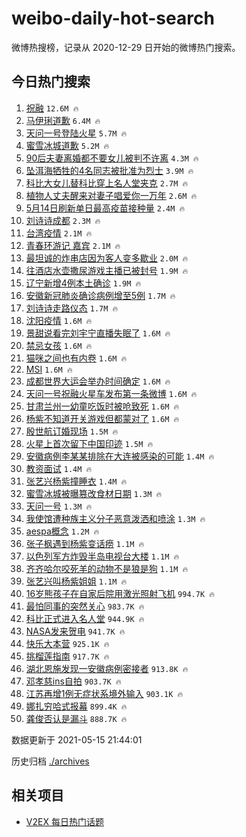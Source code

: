 # weibo-daily-hot-search

微博热搜榜，记录从 2020-12-29 日开始的微博热门搜索。

## 今日热门搜索

<!-- BEGIN -->

1. [祝融](https://s.weibo.com/weibo?q=%E7%A5%9D%E8%9E%8D&Refer=top) `12.6M 🔥`
1. [马伊琍道歉](https://s.weibo.com/weibo?q=%23%E9%A9%AC%E4%BC%8A%E7%90%8D%E9%81%93%E6%AD%89%23&Refer=top) `6.4M 🔥`
1. [天问一号登陆火星](https://s.weibo.com/weibo?q=%E5%A4%A9%E9%97%AE%E4%B8%80%E5%8F%B7%E7%99%BB%E9%99%86%E7%81%AB%E6%98%9F&Refer=top) `5.7M 🔥`
1. [蜜雪冰城道歉](https://s.weibo.com/weibo?q=%23%E8%9C%9C%E9%9B%AA%E5%86%B0%E5%9F%8E%E9%81%93%E6%AD%89%23&Refer=top) `5.2M 🔥`
1. [90后夫妻离婚都不要女儿被判不许离](https://s.weibo.com/weibo?q=%2390%E5%90%8E%E5%A4%AB%E5%A6%BB%E7%A6%BB%E5%A9%9A%E9%83%BD%E4%B8%8D%E8%A6%81%E5%A5%B3%E5%84%BF%E8%A2%AB%E5%88%A4%E4%B8%8D%E8%AE%B8%E7%A6%BB%23&Refer=top) `4.3M 🔥`
1. [坠洱海牺牲的4名同志被批准为烈士](https://s.weibo.com/weibo?q=%23%E5%9D%A0%E6%B4%B1%E6%B5%B7%E7%89%BA%E7%89%B2%E7%9A%844%E5%90%8D%E5%90%8C%E5%BF%97%E8%A2%AB%E6%89%B9%E5%87%86%E4%B8%BA%E7%83%88%E5%A3%AB%23&Refer=top) `3.9M 🔥`
1. [科比大女儿替科比穿上名人堂夹克](https://s.weibo.com/weibo?q=%23%E7%A7%91%E6%AF%94%E5%A4%A7%E5%A5%B3%E5%84%BF%E6%9B%BF%E7%A7%91%E6%AF%94%E7%A9%BF%E4%B8%8A%E5%90%8D%E4%BA%BA%E5%A0%82%E5%A4%B9%E5%85%8B%23&Refer=top) `2.7M 🔥`
1. [植物人丈夫醒来对妻子唱爱你一万年](https://s.weibo.com/weibo?q=%23%E6%A4%8D%E7%89%A9%E4%BA%BA%E4%B8%88%E5%A4%AB%E9%86%92%E6%9D%A5%E5%AF%B9%E5%A6%BB%E5%AD%90%E5%94%B1%E7%88%B1%E4%BD%A0%E4%B8%80%E4%B8%87%E5%B9%B4%23&Refer=top) `2.6M 🔥`
1. [5月14日刷新单日最高疫苗接种量](https://s.weibo.com/weibo?q=%235%E6%9C%8814%E6%97%A5%E5%88%B7%E6%96%B0%E5%8D%95%E6%97%A5%E6%9C%80%E9%AB%98%E7%96%AB%E8%8B%97%E6%8E%A5%E7%A7%8D%E9%87%8F%23&Refer=top) `2.4M 🔥`
1. [刘诗诗成都](https://s.weibo.com/weibo?q=%23%E5%88%98%E8%AF%97%E8%AF%97%E6%88%90%E9%83%BD%23&Refer=top) `2.3M 🔥`
1. [台湾疫情](https://s.weibo.com/weibo?q=%E5%8F%B0%E6%B9%BE%E7%96%AB%E6%83%85&Refer=top) `2.1M 🔥`
1. [青春环游记 嘉宾](https://s.weibo.com/weibo?q=%E9%9D%92%E6%98%A5%E7%8E%AF%E6%B8%B8%E8%AE%B0%20%E5%98%89%E5%AE%BE&Refer=top) `2.1M 🔥`
1. [最坦诚的炸串店因为客人变多歇业](https://s.weibo.com/weibo?q=%23%E6%9C%80%E5%9D%A6%E8%AF%9A%E7%9A%84%E7%82%B8%E4%B8%B2%E5%BA%97%E5%9B%A0%E4%B8%BA%E5%AE%A2%E4%BA%BA%E5%8F%98%E5%A4%9A%E6%AD%87%E4%B8%9A%23&Refer=top) `2.0M 🔥`
1. [往酒店水壶撒尿游戏主播已被封号](https://s.weibo.com/weibo?q=%23%E5%BE%80%E9%85%92%E5%BA%97%E6%B0%B4%E5%A3%B6%E6%92%92%E5%B0%BF%E6%B8%B8%E6%88%8F%E4%B8%BB%E6%92%AD%E5%B7%B2%E8%A2%AB%E5%B0%81%E5%8F%B7%23&Refer=top) `1.9M 🔥`
1. [辽宁新增4例本土确诊](https://s.weibo.com/weibo?q=%23%E8%BE%BD%E5%AE%81%E6%96%B0%E5%A2%9E4%E4%BE%8B%E6%9C%AC%E5%9C%9F%E7%A1%AE%E8%AF%8A%23&Refer=top) `1.9M 🔥`
1. [安徽新冠肺炎确诊病例增至5例](https://s.weibo.com/weibo?q=%23%E5%AE%89%E5%BE%BD%E6%96%B0%E5%86%A0%E8%82%BA%E7%82%8E%E7%A1%AE%E8%AF%8A%E7%97%85%E4%BE%8B%E5%A2%9E%E8%87%B35%E4%BE%8B%23&Refer=top) `1.7M 🔥`
1. [刘诗诗走路仪态](https://s.weibo.com/weibo?q=%23%E5%88%98%E8%AF%97%E8%AF%97%E8%B5%B0%E8%B7%AF%E4%BB%AA%E6%80%81%23&Refer=top) `1.7M 🔥`
1. [沈阳疫情](https://s.weibo.com/weibo?q=%E6%B2%88%E9%98%B3%E7%96%AB%E6%83%85&Refer=top) `1.6M 🔥`
1. [景甜说看完刘宇宁直播失眠了](https://s.weibo.com/weibo?q=%23%E6%99%AF%E7%94%9C%E8%AF%B4%E7%9C%8B%E5%AE%8C%E5%88%98%E5%AE%87%E5%AE%81%E7%9B%B4%E6%92%AD%E5%A4%B1%E7%9C%A0%E4%BA%86%23&Refer=top) `1.6M 🔥`
1. [禁忌女孩](https://s.weibo.com/weibo?q=%E7%A6%81%E5%BF%8C%E5%A5%B3%E5%AD%A9&Refer=top) `1.6M 🔥`
1. [猫咪之间也有内卷](https://s.weibo.com/weibo?q=%23%E7%8C%AB%E5%92%AA%E4%B9%8B%E9%97%B4%E4%B9%9F%E6%9C%89%E5%86%85%E5%8D%B7%23&Refer=top) `1.6M 🔥`
1. [MSI](https://s.weibo.com/weibo?q=MSI&Refer=top) `1.6M 🔥`
1. [成都世界大运会举办时间确定](https://s.weibo.com/weibo?q=%23%E6%88%90%E9%83%BD%E4%B8%96%E7%95%8C%E5%A4%A7%E8%BF%90%E4%BC%9A%E4%B8%BE%E5%8A%9E%E6%97%B6%E9%97%B4%E7%A1%AE%E5%AE%9A%23&Refer=top) `1.6M 🔥`
1. [天问一号祝融火星车发布第一条微博](https://s.weibo.com/weibo?q=%23%E5%A4%A9%E9%97%AE%E4%B8%80%E5%8F%B7%E7%A5%9D%E8%9E%8D%E7%81%AB%E6%98%9F%E8%BD%A6%E5%8F%91%E5%B8%83%E7%AC%AC%E4%B8%80%E6%9D%A1%E5%BE%AE%E5%8D%9A%23&Refer=top) `1.6M 🔥`
1. [甘肃兰州一幼童吃饭时被呛致死](https://s.weibo.com/weibo?q=%23%E7%94%98%E8%82%83%E5%85%B0%E5%B7%9E%E4%B8%80%E5%B9%BC%E7%AB%A5%E5%90%83%E9%A5%AD%E6%97%B6%E8%A2%AB%E5%91%9B%E8%87%B4%E6%AD%BB%23&Refer=top) `1.6M 🔥`
1. [杨紫不知道开关游戏但都蒙对了](https://s.weibo.com/weibo?q=%23%E6%9D%A8%E7%B4%AB%E4%B8%8D%E7%9F%A5%E9%81%93%E5%BC%80%E5%85%B3%E6%B8%B8%E6%88%8F%E4%BD%86%E9%83%BD%E8%92%99%E5%AF%B9%E4%BA%86%23&Refer=top) `1.6M 🔥`
1. [殷世航订婚现场](https://s.weibo.com/weibo?q=%E6%AE%B7%E4%B8%96%E8%88%AA%E8%AE%A2%E5%A9%9A%E7%8E%B0%E5%9C%BA&Refer=top) `1.5M 🔥`
1. [火星上首次留下中国印迹](https://s.weibo.com/weibo?q=%23%E7%81%AB%E6%98%9F%E4%B8%8A%E9%A6%96%E6%AC%A1%E7%95%99%E4%B8%8B%E4%B8%AD%E5%9B%BD%E5%8D%B0%E8%BF%B9%23&Refer=top) `1.5M 🔥`
1. [安徽病例李某某排除在大连被感染的可能](https://s.weibo.com/weibo?q=%23%E5%AE%89%E5%BE%BD%E7%97%85%E4%BE%8B%E6%9D%8E%E6%9F%90%E6%9F%90%E6%8E%92%E9%99%A4%E5%9C%A8%E5%A4%A7%E8%BF%9E%E8%A2%AB%E6%84%9F%E6%9F%93%E7%9A%84%E5%8F%AF%E8%83%BD%23&Refer=top) `1.4M 🔥`
1. [教资面试](https://s.weibo.com/weibo?q=%23%E6%95%99%E8%B5%84%E9%9D%A2%E8%AF%95%23&Refer=top) `1.4M 🔥`
1. [张艺兴杨紫撞睡衣](https://s.weibo.com/weibo?q=%23%E5%BC%A0%E8%89%BA%E5%85%B4%E6%9D%A8%E7%B4%AB%E6%92%9E%E7%9D%A1%E8%A1%A3%23&Refer=top) `1.4M 🔥`
1. [蜜雪冰城被曝篡改食材日期](https://s.weibo.com/weibo?q=%23%E8%9C%9C%E9%9B%AA%E5%86%B0%E5%9F%8E%E8%A2%AB%E6%9B%9D%E7%AF%A1%E6%94%B9%E9%A3%9F%E6%9D%90%E6%97%A5%E6%9C%9F%23&Refer=top) `1.3M 🔥`
1. [天问一号](https://s.weibo.com/weibo?q=%23%E5%A4%A9%E9%97%AE%E4%B8%80%E5%8F%B7%23&Refer=top) `1.3M 🔥`
1. [我使馆遭种族主义分子恶意泼洒和喷涂](https://s.weibo.com/weibo?q=%23%E6%88%91%E4%BD%BF%E9%A6%86%E9%81%AD%E7%A7%8D%E6%97%8F%E4%B8%BB%E4%B9%89%E5%88%86%E5%AD%90%E6%81%B6%E6%84%8F%E6%B3%BC%E6%B4%92%E5%92%8C%E5%96%B7%E6%B6%82%23&Refer=top) `1.3M 🔥`
1. [aespa概念](https://s.weibo.com/weibo?q=%23aespa%E6%A6%82%E5%BF%B5%23&Refer=top) `1.2M 🔥`
1. [张子枫遇到杨紫变话痨](https://s.weibo.com/weibo?q=%23%E5%BC%A0%E5%AD%90%E6%9E%AB%E9%81%87%E5%88%B0%E6%9D%A8%E7%B4%AB%E5%8F%98%E8%AF%9D%E7%97%A8%23&Refer=top) `1.1M 🔥`
1. [以色列军方炸毁半岛电视台大楼](https://s.weibo.com/weibo?q=%23%E4%BB%A5%E8%89%B2%E5%88%97%E5%86%9B%E6%96%B9%E7%82%B8%E6%AF%81%E5%8D%8A%E5%B2%9B%E7%94%B5%E8%A7%86%E5%8F%B0%E5%A4%A7%E6%A5%BC%23&Refer=top) `1.1M 🔥`
1. [齐齐哈尔咬死羊的动物不是狼是狗](https://s.weibo.com/weibo?q=%23%E9%BD%90%E9%BD%90%E5%93%88%E5%B0%94%E5%92%AC%E6%AD%BB%E7%BE%8A%E7%9A%84%E5%8A%A8%E7%89%A9%E4%B8%8D%E6%98%AF%E7%8B%BC%E6%98%AF%E7%8B%97%23&Refer=top) `1.1M 🔥`
1. [张艺兴叫杨紫姐姐](https://s.weibo.com/weibo?q=%23%E5%BC%A0%E8%89%BA%E5%85%B4%E5%8F%AB%E6%9D%A8%E7%B4%AB%E5%A7%90%E5%A7%90%23&Refer=top) `1.1M 🔥`
1. [16岁熊孩子在自家后院用激光照射飞机](https://s.weibo.com/weibo?q=%2316%E5%B2%81%E7%86%8A%E5%AD%A9%E5%AD%90%E5%9C%A8%E8%87%AA%E5%AE%B6%E5%90%8E%E9%99%A2%E7%94%A8%E6%BF%80%E5%85%89%E7%85%A7%E5%B0%84%E9%A3%9E%E6%9C%BA%23&Refer=top) `994.7K 🔥`
1. [最怕同事的突然关心](https://s.weibo.com/weibo?q=%23%E6%9C%80%E6%80%95%E5%90%8C%E4%BA%8B%E7%9A%84%E7%AA%81%E7%84%B6%E5%85%B3%E5%BF%83%23&Refer=top) `983.7K 🔥`
1. [科比正式进入名人堂](https://s.weibo.com/weibo?q=%23%E7%A7%91%E6%AF%94%E6%AD%A3%E5%BC%8F%E8%BF%9B%E5%85%A5%E5%90%8D%E4%BA%BA%E5%A0%82%23&Refer=top) `944.9K 🔥`
1. [NASA发来贺电](https://s.weibo.com/weibo?q=%23NASA%E5%8F%91%E6%9D%A5%E8%B4%BA%E7%94%B5%23&Refer=top) `941.7K 🔥`
1. [快乐大本营](https://s.weibo.com/weibo?q=%E5%BF%AB%E4%B9%90%E5%A4%A7%E6%9C%AC%E8%90%A5&Refer=top) `925.1K 🔥`
1. [挑榴莲指南](https://s.weibo.com/weibo?q=%23%E6%8C%91%E6%A6%B4%E8%8E%B2%E6%8C%87%E5%8D%97%23&Refer=top) `917.7K 🔥`
1. [湖北恩施发现一安徽病例密接者](https://s.weibo.com/weibo?q=%23%E6%B9%96%E5%8C%97%E6%81%A9%E6%96%BD%E5%8F%91%E7%8E%B0%E4%B8%80%E5%AE%89%E5%BE%BD%E7%97%85%E4%BE%8B%E5%AF%86%E6%8E%A5%E8%80%85%23&Refer=top) `913.8K 🔥`
1. [邓孝慈ins自拍](https://s.weibo.com/weibo?q=%23%E9%82%93%E5%AD%9D%E6%85%88ins%E8%87%AA%E6%8B%8D%23&Refer=top) `903.7K 🔥`
1. [江苏再增1例无症状系境外输入](https://s.weibo.com/weibo?q=%23%E6%B1%9F%E8%8B%8F%E5%86%8D%E5%A2%9E1%E4%BE%8B%E6%97%A0%E7%97%87%E7%8A%B6%E7%B3%BB%E5%A2%83%E5%A4%96%E8%BE%93%E5%85%A5%23&Refer=top) `903.1K 🔥`
1. [娜扎穷哈式报幕](https://s.weibo.com/weibo?q=%23%E5%A8%9C%E6%89%8E%E7%A9%B7%E5%93%88%E5%BC%8F%E6%8A%A5%E5%B9%95%23&Refer=top) `899.4K 🔥`
1. [龚俊否认是漏斗](https://s.weibo.com/weibo?q=%23%E9%BE%9A%E4%BF%8A%E5%90%A6%E8%AE%A4%E6%98%AF%E6%BC%8F%E6%96%97%23&Refer=top) `888.7K 🔥`

数据更新于 2021-05-15 21:44:01

<!-- END -->

历史归档 [./archives](./archives)

## 相关项目

- [V2EX 每日热门话题](https://github.com/boojack/v2ex-daily-hot-topic)
